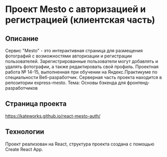 # Проект Mesto с авторизацией и регистрацией (клиентская часть)

<h2>Описание</h2>

Сервис "Mesto" - это интерактивная страница для размещения фотографий с возможностями авторизации и регистрации пользователей. Зарегистрированные пользователи могут добавлять и удалять фотографии, а также редактировать свой профиль.
Проектная работа № 14-15, выполненная при обучении на Яндекс.Практикуме по специальности Веб-разработчик. Серверная часть проекта находится в репозитории express-mesto.
Тема: Основы бэкенда для фронтенд-разработчиков

<h2>Страница проекта</h2>

https://kateworks.github.io/react-mesto-auth/

<h2>Технологии</h2>

Проект реализован на React, структура проекта создана с помощью Create React App.
